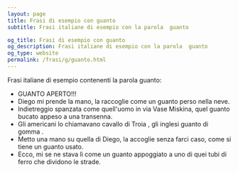 ```yaml
---
layout: page
title: Frasi di esempio con guanto 
subtitle: Frasi italiane di esempio con la parola  guanto

og_title: Frasi di esempio con guanto 
og_description: Frasi italiane di esempio con la parola  guanto
og_type: website
permalink: /frasi/g/guanto.html
---
```


Frasi italiane di esempio contenenti la parola guanto:


- GUANTO APERTO!!!
- Diego mi prende la mano, la raccoglie come un guanto perso nella neve.
- Indietreggio spanzata come quell'uomo in via Vase Miskina, quel guanto bucato appeso a una transenna.
- Gli americani lo chiamavano cavallo di Troia , gli inglesi guanto di gomma .
- Metto una mano su quella di Diego, la accoglie senza farci caso, come si tiene un guanto usato.
- Ecco, mi se ne stava lì come un guanto appoggiato a uno di quei tubi di ferro che dividono le strade.
